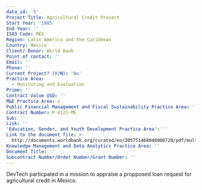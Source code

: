 ```yaml
---
data_id: '5'
Project Title: Agricultural Credit Project
Start Year: '1985'
End Year: ''
ISO3 Code: MEX
Region: Latin America and the Caribbean
Country: Mexico
Client/ Donor: World Bank
Point of contact: ''
Email: ''
Phone: ''
Current Project? (Y/N): 'No'
Practice Area:
  - Monitoring and Evaluation
Prime: ''
Contract Value USD: ''
M&E Practice Area: x
Public Financial Management and Fiscal Sustainability Practice Area: ''
Contract Number: P-4125-ME
Sub: ''
Link: ''
'Education, Gender, and Youth Development Practice Area': ''
Link to the document file: >-
  http://documents.worldbank.org/curated/en/305751468048900720/pdf/multi-page.pdf
Knowledge Management and Data Analytics Practice Area: ''
Document Title: ''
Subcontract Number/Order Number/Grant Number: ''
---
```

DevTech particpated in a mission to appraise a propposed loan request for agricultural credit in Mexico.